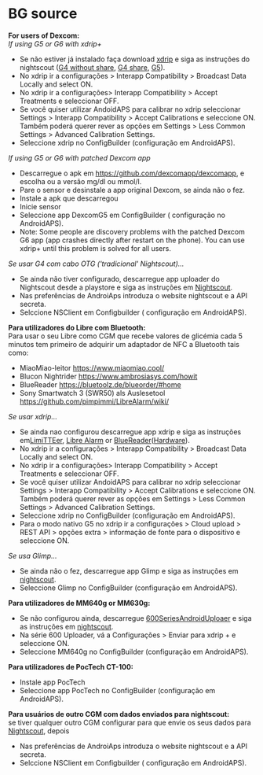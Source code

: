 # BG source

**For users of Dexcom:**  
_If using G5 or G6 with xdrip+_  


* Se não estiver já instalado faça download [xdrip](https://github.com/NightscoutFoundation/xDrip) e siga as instruções do nightscout ([G4 without share](http://www.nightscout.info/wiki/welcome/nightscout-with-xdrip-wireless-bridge), [G4 share](http://www.nightscout.info/wiki/welcome/nightscout-with-xdrip-and-dexcom-share-wireless), [G5](http://www.nightscout.info/wiki/welcome/nightscout-with-xdrip-and-dexcom-share-wireless/xdrip-with-g5-support)).
* No xdrip ir a configurações > Interapp Compatibility > Broadcast Data Locally and select ON.
* No xdrip ir a configurações> Interapp Compatibility > Accept Treatments e seleccionar OFF.
* Se você quiser utilizar AndoidAPS para calibrar no xdrip seleccionar Settings > Interapp Compatibility > Accept Calibrations e seleccione ON. Também poderá querer rever as opções em Settings > Less Common Settings > Advanced Calibration Settings.
* Seleccione xdrip no ConfigBuilder (configuração em AndroidAPS).

_If using G5 or G6 with patched Dexcom app_  


* Descarregue o apk em <https://github.com/dexcomapp/dexcomapp>, e escolha ou a versão mg/dl ou mmol/l.
* Pare o sensor e desinstale a app original Dexcom, se ainda não o fez.
* Instale a apk que descarregou
* Inicie sensor
* Seleccione app DexcomG5 em ConfigBuilder ( configuração no AndroidAPS).
* Note: Some people are discovery problems with the patched Dexcom G6 app (app crashes directly after restart on the phone). You can use xdrip+ until this problem is solved for all users.

_Se usar G4 com cabo OTG ('tradicional' Nightscout)…_  


* Se ainda não tiver configurado, descarregue app uploader do Nightscout desde a playstore e siga as instruções em [Nightscout](http://www.nightscout.info/wiki/welcome/basic-requirements).
* Nas preferências de AndroiAps introduza o website nightscout e a API secreta.
* Selccione NSClient em Configbuilder ( configuração em AndroidAPS).

**Para utilizadores do Libre com Bluetooth:**  
Para usar o seu Libre como CGM que recebe valores de glicémia cada 5 minutos tem primeiro de adquirir um adaptador de NFC a Bluetooth tais como:

* MiaoMiao-leitor <https://www.miaomiao.cool/>
* Blucon Nightrider <https://www.ambrosiasys.com/howit>
* BlueReader <https://bluetoolz.de/blueorder/#home>
* Sony Smartwatch 3 (SWR50) als Auslesetool <https://github.com/pimpimmi/LibreAlarm/wiki/>

_Se usar xdrip..._  


* Se ainda nao configurou descarregue app xdrip e siga as instruções em[LimiTTEer](https://github.com/JoernL/LimiTTer), [Libre Alarm](https://github.com/pimpimmi/LibreAlarm/wiki) or [BlueReader](https://unendlichkeit.net/wordpress/?p=680&lang=en)([Hardware](https://bluetoolz.de/wordpress/)).
* No xdrip ir a configurações > Interapp Compatibility > Broadcast Data Locally and select ON.
* No xdrip ir a configurações> Interapp Compatibility > Accept Treatments e seleccionar OFF.
* Se você quiser utilizar AndoidAPS para calibrar no xdrip seleccionar Settings > Interapp Compatibility > Accept Calibrations e seleccione ON. Também poderá querer rever as opções em Settings > Less Common Settings > Advanced Calibration Settings.
* Seleccione xdrip no ConfigBuilder (configuração em AndroidAPS).
* Para o modo nativo G5 no xdrip ir a configurações > Cloud upload > REST API > opções extra > informação de fonte para o dispositivo e seleccione ON.

_Se usa Glimp..._  


* Se ainda não o fez, descarregue app Glimp e siga as instruções em [nightscout](http://www.nightscout.info/wiki/welcome/nightscout-for-libre).
* Seleccione Glimp no ConfigBuilder (configuração em AndroidAPS).

**Para utilizadores de MM640g or MM630g:**  


* Se não configurou ainda, descarregue [600SeriesAndroidUploaer](http://pazaan.github.io/600SeriesAndroidUploader/) e siga as instruções em [nightscout](http://www.nightscout.info/wiki/welcome/nightscout-and-medtronic-640g).
* Na série 600 Uploader, vá a Configurações > Enviar para xdrip + e seleccione ON.
* Seleccione MM640g no ConfigBuilder (configuração em AndroidAPS).

**Para utilizadores de PocTech CT-100:**  


* Instale app PocTech
* Seleccione app PocTech no ConfigBuilder (configuração em AndroidAPS).

**Para usuários de outro CGM com dados enviados para nightscout:**   
se tiver qualquer outro CGM configurar para que envie os seus dados para [Nightscout](http://www.nightscout.info), depois  


* Nas preferências de AndroiAps introduza o website nightscout e a API secreta.
* Selccione NSClient em Configbuilder ( configuração em AndroidAPS).